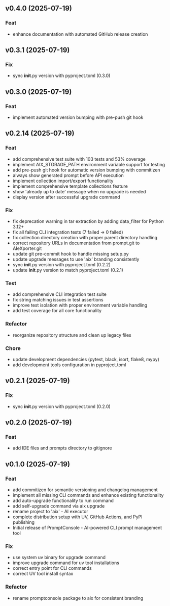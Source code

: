 ## v0.4.0 (2025-07-19)

### Feat

- enhance documentation with automated GitHub release creation

## v0.3.1 (2025-07-19)

### Fix

- sync __init__.py version with pyproject.toml (0.3.0)

## v0.3.0 (2025-07-19)

### Feat

- implement automated version bumping with pre-push git hook

## v0.2.14 (2025-07-19)

### Feat

- add comprehensive test suite with 103 tests and 53% coverage
- implement AIX_STORAGE_PATH environment variable support for testing
- add pre-push git hook for automatic version bumping with commitizen
- always show generated prompt before API execution
- implement collection import/export functionality
- implement comprehensive template collections feature
- show 'already up to date' message when no upgrade is needed
- display version after successful upgrade command

### Fix

- fix deprecation warning in tar extraction by adding data_filter for Python 3.12+
- fix all failing CLI integration tests (7 failed → 0 failed)
- fix collection directory creation with proper parent directory handling
- correct repository URLs in documentation from prompt.git to AIeXporter.git
- update git pre-commit hook to handle missing setup.py
- update upgrade messages to use 'aix' branding consistently
- sync __init__.py version with pyproject.toml (0.2.2)
- update __init__.py version to match pyproject.toml (0.2.1)

### Test

- add comprehensive CLI integration test suite
- fix string matching issues in test assertions
- improve test isolation with proper environment variable handling
- add test coverage for all core functionality

### Refactor

- reorganize repository structure and clean up legacy files

### Chore

- update development dependencies (pytest, black, isort, flake8, mypy)
- add development tools configuration in pyproject.toml

## v0.2.1 (2025-07-19)

### Fix

- sync __init__.py version with pyproject.toml (0.2.0)

## v0.2.0 (2025-07-19)

### Feat

- add IDE files and prompts directory to gitignore

## v0.1.0 (2025-07-19)

### Feat

- add commitizen for semantic versioning and changelog management
- implement all missing CLI commands and enhance existing functionality
- add auto-upgrade functionality to run command
- add self-upgrade command via aix upgrade
- rename project to 'aix' - AI executor
- complete distribution setup with UV, GitHub Actions, and PyPI publishing
- Initial release of PromptConsole - AI-powered CLI prompt management tool

### Fix

- use system uv binary for upgrade command
- improve upgrade command for uv tool installations
- correct entry point for CLI commands
- correct UV tool install syntax

### Refactor

- rename promptconsole package to aix for consistent branding
